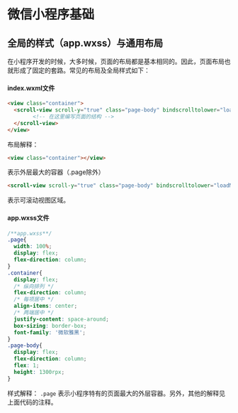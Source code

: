 # 微信小程序基础

## 全局的样式（app.wxss）与通用布局
在小程序开发的时候，大多时候，页面的布局都是基本相同的。因此，页面布局也就形成了固定的套路。常见的布局及全局样式如下：

#### index.wxml文件
```html
<view class="container">
  <scroll-view scroll-y="true" class="page-body" bindscrolltolower="loadMore">
        <!-- 在这里编写页面的结构 -->
  </scroll-view>
</view>
```
布局解释：

```html
<view class="container"></view>
```
表示外层最大的容器（.page除外）
```html
<scroll-view scroll-y="true" class="page-body" bindscrolltolower="loadMore"></scroll-view>
```
表示可滚动视图区域。


#### app.wxss文件
```css
/**app.wxss**/
.page{
  width: 100%;
  display: flex;
  flex-direction: column;
}
.container{
  display: flex;
  /* 纵向排列 */
  flex-direction: column;
  /* 每项居中 */
  align-items: center;
  /* 两端居中 */
  justify-content: space-around;
  box-sizing: border-box;
  font-family: '微软雅黑';
}
.page-body{
  display: flex;
  flex-direction: column;
  flex: 1;
  height: 1300rpx;
}
```
样式解释：
`.page` 表示小程序特有的页面最大的外层容器。另外，其他的解释见上面代码的注释。